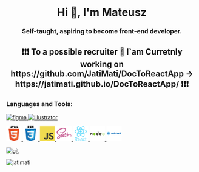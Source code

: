<h1 align="center">Hi 👋, I'm Mateusz</h1>
<h3 align="center">Self-taught, aspiring to become front-end developer.</h3>



<h2 align="center"> ❗❗❗ To a possible recruiter 🙂
I`am Curretnly working on https://github.com/JatiMati/DocToReactApp -> https://jatimati.github.io/DocToReactApp/
❗❗❗ </h2>



<!-- <h3 align="center">Connect with me:</h3>
<p align="center">
<a href="https://linkedin.com/in/https://www.linkedin.com/in/mateusz-jaroszy%c5%84ski-688ab319a/" target="blank"><img align="center" src="https://raw.githubusercontent.com/rahuldkjain/github-profile-readme-generator/master/src/images/icons/Social/linked-in-alt.svg" alt="https://www.linkedin.com/in/mateusz-jaroszy%c5%84ski-688ab319a/" height="30" width="40" /></a>
</p> -->

<h3 align="left">Languages and Tools:</h3>
<p align="left"> 
  <a  href="https://www.figma.com/" target="_blank" rel="noreferrer"> <img src="https://www.vectorlogo.zone/logos/figma/figma-icon.svg" alt="figma" width="40" height="40"/> </a>
    <a href="https://www.adobe.com/in/products/illustrator.html" target="_blank" rel="noreferrer"> <img src="https://www.vectorlogo.zone/logos/adobe_illustrator/adobe_illustrator-icon.svg" alt="illustrator" width="40" height="40"/> </a> 
  
  <a href="https://www.w3.org/html/" target="_blank" rel="noreferrer"> <img src="https://raw.githubusercontent.com/devicons/devicon/master/icons/html5/html5-original-wordmark.svg" alt="html5" width="40" height="40"/> </a> 
  <a href="https://www.w3schools.com/css/" target="_blank" rel="noreferrer"> <img src="https://raw.githubusercontent.com/devicons/devicon/master/icons/css3/css3-original-wordmark.svg" alt="css3" width="40" height="40"/> </a> 
  <a href="https://developer.mozilla.org/en-US/docs/Web/JavaScript" target="_blank" rel="noreferrer"> <img src="https://raw.githubusercontent.com/devicons/devicon/master/icons/javascript/javascript-original.svg" alt="javascript" width="40" height="40"/> </a> 
  <a href="https://sass-lang.com" target="_blank" rel="noreferrer"> <img src="https://raw.githubusercontent.com/devicons/devicon/master/icons/sass/sass-original.svg" alt="sass" width="40" height="40"/> </a>
   <a href="https://reactjs.org/" target="_blank" rel="noreferrer"> <img src="https://raw.githubusercontent.com/devicons/devicon/master/icons/react/react-original-wordmark.svg" alt="react" width="40" height="40"/> </a>
  <a href="https://nodejs.org" target="_blank" rel="noreferrer"> <img src="https://raw.githubusercontent.com/devicons/devicon/master/icons/nodejs/nodejs-original-wordmark.svg" alt="nodejs" width="40" height="40"/> </a>
  <a href="https://webpack.js.org" target="_blank" rel="noreferrer"> <img src="https://raw.githubusercontent.com/devicons/devicon/d00d0969292a6569d45b06d3f350f463a0107b0d/icons/webpack/webpack-original-wordmark.svg" alt="webpack" width="40" height="40"/> </a> 
  
  <a href="https://git-scm.com/" target="_blank" rel="noreferrer"> <img src="https://www.vectorlogo.zone/logos/git-scm/git-scm-icon.svg" alt="git" width="40" height="40"/> </a> 
  </p>

<p><img align="left" src="https://github-readme-stats.vercel.app/api/top-langs?username=jatimati&show_icons=true&title_color=ffffff&text_color=ffffff&bg_color=0d1117&locale=en&layout=compact" alt="jatimati" /></p>

<!-- <p>&nbsp;<img align="center" src="https://github-readme-stats.vercel.app/api?username=jatimati&show_icons=true&title_color=40dd7c&text_color=ffffff&bg_color=383838&locale=en" alt="jatimati" /></p> -->
